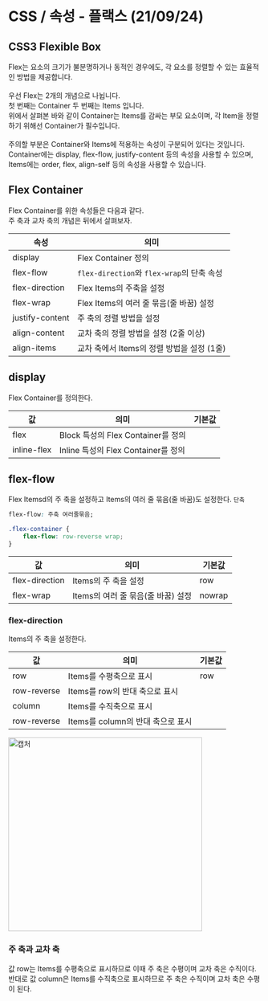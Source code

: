 # CSS / 속성 - 플랙스 (21/09/24)

## CSS3 Flexible Box

Flex는 요소의 크기가 불분명하거나 동적인 경우에도, 각 요소를 정렬할 수 있는 효율적인 방법을 제공합니다.  
<br>
우선 Flex는 2개의 개념으로 나뉩니다.  
첫 번째는 Container 두 번째는 Items 입니다.  
위에서 살펴본 바와 같이 Container는 Items를 감싸는 부모 요소이며, 각 Item을 정렬하기 위해선 Container가 필수입니다.  
<br>
주의할 부분은 Container와 Items에 적용하는 속성이 구분되어 있다는 것입니다.  
Container에는 display, flex-flow, justify-content 등의 속성을 사용할 수 있으며,  
Items에는 order, flex, align-self 등의 속성을 사용할 수 있습니다.  


## Flex Container 

Flex Container를 위한 속성들은 다음과 같다.  
주 축과 교차 축의 개념은 뒤에서 살펴보자.

속성 | 의미
--- | ---
display | Flex Container 정의
flex-flow | `flex-direction`와 `flex-wrap`의 단축 속성
flex-direction | Flex Items의 주축을 설정
flex-wrap | Flex Items의 여러 줄 묶음(줄 바꿈) 설정
justify-content | 주 축의 정렬 방법을 설정
align-content | 교차 축의 정렬 방법을 설정 (2줄 이상)
align-items | 교차 축에서 Items의 정렬 방법을 설정 (1줄)


## display

Flex Container를 정의한다.

값 | 의미 | 기본값
--- | --- | ---
flex | Block 특성의 Flex Container를 정의 |
inline-flex | Inline 특성의 Flex Container를 정의 |


## flex-flow

Flex Itemsd의 주 축을 설정하고 Items의 여러 줄 묶음(줄 바꿈)도 설정한다. `단축`

```css
flex-flow: 주축 여러줄묶음;
```

```css
.flex-container {
    flex-flow: row-reverse wrap;
}
```

값 | 의미 | 기본값
--- | --- | ---
flex-direction | Items의 주 축을 설정 | row
flex-wrap | Items의 여러 줄 묶음(줄 바꿈) 설정 | nowrap


### flex-direction

Items의 주 축을 설정한다.

값 | 의미 | 기본값
--- | --- | ---
row | Items를 수평축으로 표시 | row
row-reverse | Items를 row의 반대 축으로 표시 | 
column | Items를 수직축으로 표시 | 
row-reverse | Items를 column의 반대 축으로 표시 | 

<img width="386" alt="캡처" src="https://user-images.githubusercontent.com/63788023/134623025-27e384cb-745f-4e5f-b1bd-04d670f8cd28.PNG">


### 주 축과 교차 축

값 row는 Items를 수평축으로 표시하므로 이때 주 축은 수평이며 교차 축은 수직이다.  
반대로 값 column은 Items를 수직축으로 표시하므로 주 축은 수직이며 교차 축은 수평이 된다.